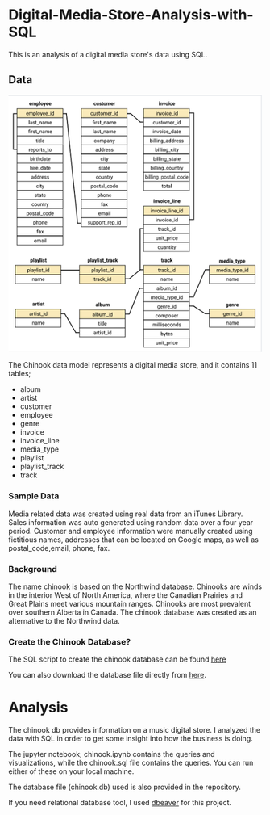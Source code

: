 # Digital-Media-Store-Analysis-with-SQL
This is an analysis of a digital media store's data using SQL.


## Data

  ![Image](https://github.com/BBimie/Digital-Media-Store-Analysis-with-SQL/blob/main/chinook_schema.png)


The Chinook data model represents a digital media store, and it contains 11 tables;
- album	
- artist
- customer
- employee
- genre
- invoice
- invoice_line
- media_type
- playlist
- playlist_track
- track

### Sample Data
Media related data was created using real data from an iTunes Library. 
Sales information was auto generated using random data over a four year period.
Customer and employee information were manually created using fictitious names, addresses that can be located on Google maps, as well as postal_code,email, phone, fax.


### Background
The name chinook is based on the Northwind database. Chinooks are winds in the interior West of North America, where the Canadian Prairies and Great Plains meet various mountain ranges. Chinooks are most prevalent over southern Alberta in Canada. 
The chinook database was created as an alternative to the Northwind data.

### Create the Chinook Database?
The SQL script to create the chinook database can be found [here](https://github.com/lerocha/chinook-database/tree/master/ChinookDatabase/DataSources)

You can also download the database file directly from [here](https://github.com/BBimie/Digital-Media-Store-Analysis-with-SQL/blob/main/chinook.db).


# Analysis

The chinook db provides information on a music digital store. I analyzed the data with SQL in order to get some insight into how the business is doing.

The jupyter notebook; chinook.ipynb contains the queries and visualizations, while the chinook.sql file contains the queries. You can run either of these on your local machine.

The database file (chinook.db) used is also provided in the repository.

If you need relational database tool, I used [dbeaver](https://github.com/dbeaver/dbeaver) for this project.
